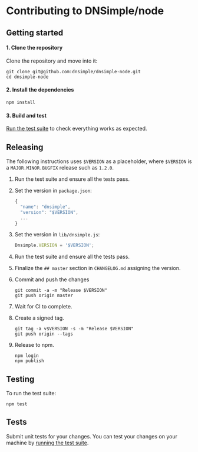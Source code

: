 # Contributing to DNSimple/node

## Getting started

#### 1. Clone the repository

Clone the repository and move into it:

```shell
git clone git@github.com:dnsimple/dnsimple-node.git
cd dnsimple-node
```

#### 2. Install the dependencies

```shell
npm install
```

#### 3. Build and test

[Run the test suite](#testing) to check everything works as expected.


## Releasing

The following instructions uses `$VERSION` as a placeholder, where `$VERSION` is a `MAJOR.MINOR.BUGFIX` release such as `1.2.0`.

1. Run the test suite and ensure all the tests pass.

1. Set the version in `package.json`:

    ```javascript
    {
      "name": "dnsimple",
      "version": "$VERSION",
      ...
    }
    ```

1. Set the version in `lib/dnsimple.js`:

    ```javascript
    Dnsimple.VERSION = '$VERSION';
    ```

1. Run the test suite and ensure all the tests pass.

1. Finalize the `## master` section in `CHANGELOG.md` assigning the version.

1. Commit and push the changes

    ```shell
    git commit -a -m "Release $VERSION"
    git push origin master
    ```

1. Wait for CI to complete.

1. Create a signed tag.

    ```shell
    git tag -a v$VERSION -s -m "Release $VERSION"
    git push origin --tags
    ```

1. Release to npm.

    ```shell
    npm login
    npm publish
    ```


## Testing

To run the test suite:

```shell
npm test
```

## Tests

Submit unit tests for your changes. You can test your changes on your machine by [running the test suite](#testing).
